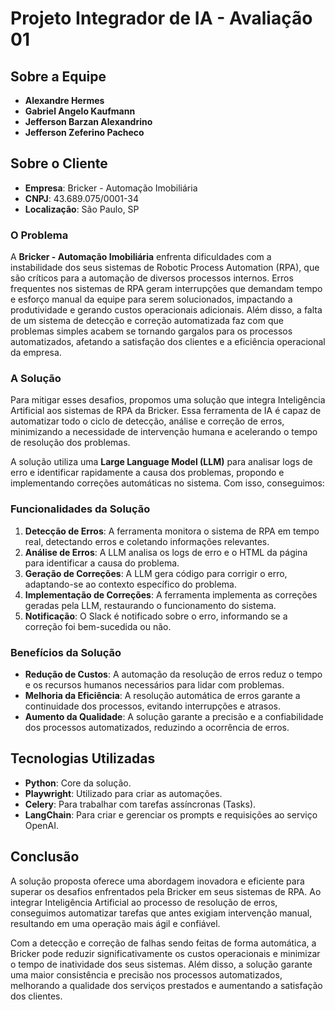 # Projeto Integrador de IA - Avaliação 01

## Sobre a Equipe
- **Alexandre Hermes**
- **Gabriel Angelo Kaufmann**
- **Jefferson Barzan Alexandrino**
- **Jefferson Zeferino Pacheco**

## Sobre o Cliente
- **Empresa**: Bricker - Automação Imobiliária
- **CNPJ**: 43.689.075/0001-34
- **Localização**: São Paulo, SP

### O Problema
A **Bricker - Automação Imobiliária** enfrenta dificuldades com a instabilidade dos seus sistemas de Robotic Process Automation (RPA), que são críticos para a automação de diversos processos internos. Erros frequentes nos sistemas de RPA geram interrupções que demandam tempo e esforço manual da equipe para serem solucionados, impactando a produtividade e gerando custos operacionais adicionais. Além disso, a falta de um sistema de detecção e correção automatizada faz com que problemas simples acabem se tornando gargalos para os processos automatizados, afetando a satisfação dos clientes e a eficiência operacional da empresa.

### A Solução
Para mitigar esses desafios, propomos uma solução que integra Inteligência Artificial aos sistemas de RPA da Bricker. Essa ferramenta de IA é capaz de automatizar todo o ciclo de detecção, análise e correção de erros, minimizando a necessidade de intervenção humana e acelerando o tempo de resolução dos problemas. 

A solução utiliza uma **Large Language Model (LLM)** para analisar logs de erro e identificar rapidamente a causa dos problemas, propondo e implementando correções automáticas no sistema. Com isso, conseguimos:
### Funcionalidades da Solução
1. **Detecção de Erros**: A ferramenta monitora o sistema de RPA em tempo real, detectando erros e coletando informações relevantes.
2. **Análise de Erros**: A LLM analisa os logs de erro e o HTML da página para identificar a causa do problema.
3. **Geração de Correções**: A LLM gera código para corrigir o erro, adaptando-se ao contexto específico do problema.
4. **Implementação de Correções**: A ferramenta implementa as correções geradas pela LLM, restaurando o funcionamento do sistema.
5. **Notificação**: O Slack é notificado sobre o erro, informando se a correção foi bem-sucedida ou não.

### Benefícios da Solução
- **Redução de Custos**: A automação da resolução de erros reduz o tempo e os recursos humanos necessários para lidar com problemas.
- **Melhoria da Eficiência**: A resolução automática de erros garante a continuidade dos processos, evitando interrupções e atrasos.
- **Aumento da Qualidade**: A solução garante a precisão e a confiabilidade dos processos automatizados, reduzindo a ocorrência de erros.

## Tecnologias Utilizadas
- **Python**: Core da solução.
- **Playwright**: Utilizado para criar as automações.
- **Celery**: Para trabalhar com tarefas assíncronas (Tasks).
- **LangChain**: Para criar e gerenciar os prompts e requisições ao serviço OpenAI.

## Conclusão
A solução proposta oferece uma abordagem inovadora e eficiente para superar os desafios enfrentados pela Bricker em seus sistemas de RPA. Ao integrar Inteligência Artificial ao processo de resolução de erros, conseguimos automatizar tarefas que antes exigiam intervenção manual, resultando em uma operação mais ágil e confiável. 

Com a detecção e correção de falhas sendo feitas de forma automática, a Bricker pode reduzir significativamente os custos operacionais e minimizar o tempo de inatividade dos seus sistemas. Além disso, a solução garante uma maior consistência e precisão nos processos automatizados, melhorando a qualidade dos serviços prestados e aumentando a satisfação dos clientes. 
